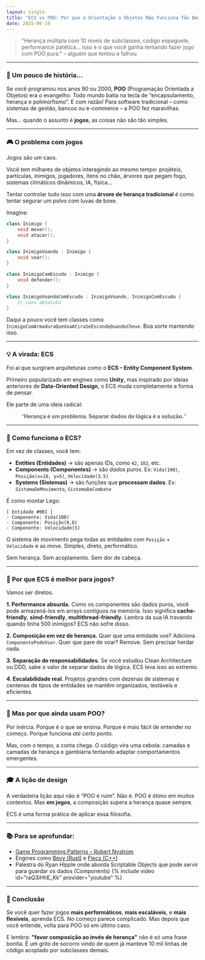 ```yaml
---
layout: single
title: "ECS vs POO: Por que a Orientação a Objetos Não Funciona Tão Bem em Jogos"
date: 2025-06-19
---
```


> "Herança múltipla com 10 níveis de subclasses, código espaguete, performance patética... isso é o que você ganha tentando fazer jogo com POO pura."
> – alguém que tentou e falhou

---

### 📜 Um pouco de história…

Se você programou nos anos 90 ou 2000, **POO** (Programação Orientada a Objetos) era o evangelho. Todo mundo batia na tecla de “encapsulamento, herança e polimorfismo”. E com razão! Para software tradicional – como sistemas de gestão, bancos ou e-commerce – a POO fez maravilhas.

Mas… quando o assunto é **jogos**, as coisas não são tão simples.

---

### 🎮 O problema com jogos

Jogos são um caos.

Você tem milhares de objetos interagindo ao mesmo tempo: projéteis, partículas, inimigos, jogadores, itens no chão, árvores que pegam fogo, sistemas climáticos dinâmicos, IA, física…

Tentar controlar tudo isso com uma **árvore de herança tradicional** é como tentar segurar um polvo com luvas de boxe.

Imagine:

```cpp
class Inimigo {
    void mover();
    void atacar();
}

class InimigoVoando : Inimigo {
    void voar();
}

class InimigoComEscudo : Inimigo {
    void defender();
}

class InimigoVoandoComEscudo : InimigoVoando, InimigoComEscudo {
    // caos absoluto
}
```

Daqui a pouco você tem classes como `InimigoComArmaduraQueVoaAtiraSeEscondeQuandoChove`. Boa sorte mantendo isso.

---

### 💡 A virada: ECS

Foi aí que surgiram arquiteturas como o **ECS – Entity Component System**.

Primeiro popularizado em engines como **Unity**, mas inspirado por ideias anteriores de **Data-Oriented Design**, o ECS muda completamente a forma de pensar.

Ele parte de uma ideia radical:

> “**Herança é um problema. Separar dados de lógica é a solução.**”

---

### 🧩 Como funciona o ECS?

Em vez de classes, você tem:

* **Entities (Entidades)** → são apenas IDs, como `42`, `102`, etc.
* **Components (Componentes)** → são *dados puros*. Ex: `Vida(100)`, `Posição(x=10, y=5)`, `Velocidade(3.5)`
* **Systems (Sistemas)** → são funções que **processam dados**. Ex: `SistemaDeMovimento`, `SistemaDeCombate`

É como montar Lego:

```plaintext
[ Entidade #001 ]
- Componente: Vida(100)
- Componente: Posição(0,0)
- Componente: Velocidade(5)
```

O sistema de movimento pega todas as entidades com `Posição` + `Velocidade` e as move. Simples, direto, performático.

Sem herança. Sem acoplamento. Sem dor de cabeça.

---

### 🚀 Por que ECS é melhor para jogos?

Vamos ser diretos.

**1. Performance absurda.**
Como os componentes são dados puros, você pode armazená-los em arrays contíguos na memória. Isso significa **cache-friendly**, **simd-friendly**, **multithread-friendly**. Lembra da sua IA travando quando tinha 500 inimigos? ECS não sofre disso.

**2. Composição em vez de herança.**
Quer que uma entidade voe? Adiciona `ComponentePodeVoar`. Quer que pare de voar? Remove. Sem precisar herdar nada.

**3. Separação de responsabilidades.**
Se você estudou Clean Architecture ou DDD, sabe o valor de separar dados de lógica. ECS leva isso ao extremo.

**4. Escalabilidade real.**
Projetos grandes com dezenas de sistemas e centenas de tipos de entidades se mantêm organizados, testáveis e eficientes.

---

### 🤔 Mas por que ainda usam POO?

Por inércia. Porque é o que se ensina. Porque é mais fácil de entender no começo. Porque funciona *até certo ponto*.

Mas, com o tempo, a conta chega. O código vira uma cebola: camadas e camadas de herança e gambiarra tentando adaptar comportamentos emergentes.

---

### 🎓 A lição de design

A verdadeira lição aqui não é “POO é ruim”. Não é. POO é ótimo em muitos contextos. Mas **em jogos**, a composição supera a herança quase sempre.

ECS é uma forma prática de aplicar essa filosofia.

---

### 📚 Para se aprofundar:

* [Game Programming Patterns – Robert Nystrom](https://gameprogrammingpatterns.com/component.html)
* Engines como [Bevy (Rust)](https://bevyengine.org/) e [Flecs (C++)](https://github.com/SanderMertens/flecs)
* Palestra do Ryan Hipple onde aborda Scriptable Objects que pode servir para guardar os dados (Components)
{% include video id="raQ3iHhE_Kk" provider="youtube" %}


---

### 💬 Conclusão

Se você quer fazer jogos **mais performáticos**, **mais escaláveis**, e **mais flexíveis**, aprenda ECS.
No começo parece complicado. Mas depois que você entende, volta para POO só em último caso.

E lembra: **"favor composição ao invés de herança"** não é só uma frase bonita. É um grito de socorro vindo de quem já manteve 10 mil linhas de código acoplado por subclasses demais.
